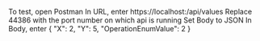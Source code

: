 To test, open Postman
In URL, enter 
https://localhost:<portnumber>/api/values
Replace 44386 with the port number on which api is running
Set Body to JSON
In Body, enter
{
    "X": 2,
    "Y": 5,
    "OperationEnumValue": 2
}
